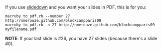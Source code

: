 If you use [slidedown](http://github.com/nakajima/slidedown) and you want your slides in PDF, this is for you:

<pre><code>macruby to_pdf.rb --number 27 http://nmerouze.github.com/blockcampparis09
macruby to_pdf.rb -n 27 http://nmerouze.github.com/blockcampparis09 myfilename.pdf</code></pre>

**NOTE**: If your last slide is #26, you have 27 slides (because there's a slide #0).